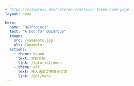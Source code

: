 ```yaml
---
# https://vitepress.dev/reference/default-theme-home-page
layout: home

hero:
  name: "QGIProject"
  text: "A Doc for QGIGroup"
  image:
    src: /yamamoto.jpg
    alt: Yamamoto
  actions:
    - theme: brand
      text: 文档合集
      link: /tutorial/menu
    - theme: alt
      text: 神人语录之赛博合订本
      link: /QGI/menu
---
```


